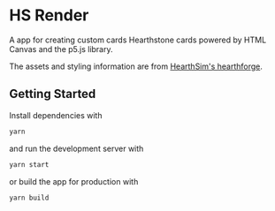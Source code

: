 # HS Render

A app for creating custom cards Hearthstone cards powered by HTML Canvas and the p5.js library.

The assets and styling information are from [HearthSim's hearthforge](https://github.com/HearthSim/hearthforge).

## Getting Started

Install dependencies with

```bash
yarn
```

and run the development server with

```bash
yarn start
```

or build the app for production with

```bash
yarn build
```